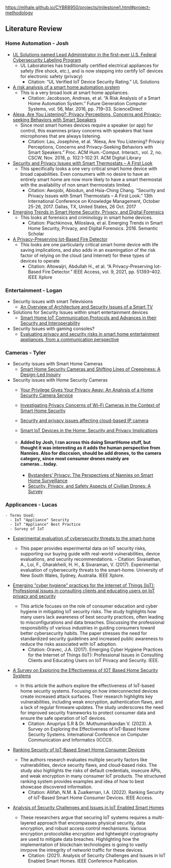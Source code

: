 https://mlhale.github.io/CYBR8950/projects/milestone1.html#project-methodology

## Literature Review

### Home Automation - Josh


- [UL Solutions named Lead Administrator in the first-ever U.S. Federal Cybersecurity Labeling Program](https://www.ul.com/services/ul-verified-iot-device-security-rating)
    - UL Laboratories has traditionally certified electrical appliances for safety (fire shock, etc.), and  is now stepping into certify IoT devices for electronic safety (privacy)
        - Citation: “UL Verified IoT Device Security Rating.” UL Solutions
- [A risk analysis of a smart home automation system](https://www.sciencedirect.com/science/article/abs/pii/S0167739X15002812)
    - This is a very broad look at smart home appliances.
        - Citation: Jacobsson, Andreas, et al. “A Risk Analysis of a Smart Home Automation System.” Future Generation Computer Systems, vol. 56, Mar. 2016, pp. 719–33. ScienceDirect
- [Alexa, Are You Listening?: Privacy Perceptions, Concerns and Privacy-seeking Behaviors with Smart Speakers](https://dl.acm.org/doi/abs/10.1145/3274371)
    - Since most smart homes devices require a speaker (or app) for control, this examines priavy concerns with speakers that have microphones that are always listening.
        - Citation: Lau, Josephine, et al. “Alexa, Are You Listening? Privacy Perceptions, Concerns and Privacy-Seeking Behaviors with Smart Speakers.” Proc. ACM Hum.-Comput. Interact., vol. 2, no. CSCW, Nov. 2018, p. 102:1-102:31. ACM Digital Library
- [Security and Privacy Issues with Smart Thermostats – A First Look](https://digital.library.unt.edu/ark:/67531/metadc1036560/)
    - This specifically looks a one very critical smart home device with broad capabilities.  Even consumers with no desire to have an entirely smart home are now more likely to have a smart thermostat with the availability of non smart thermostats limited.
        - Citation: Awojobi, Abiodun, and Hsia-Ching Chang. “Security and Privacy Issues with Smart Thermostats – A First Look.” 13th International Conference on Knowledge Management, October 25-26, 2017. Dallas, TX, United States, 26 Oct. 2017
- [Emerging Trends in Smart Home Security, Privacy, and Digital Forensics ](https://web.archive.org/web/20200323123821id_/https://aisel.aisnet.org/cgi/viewcontent.cgi?referer=&httpsredir=1&article=1434&context=amcis2016) 
    - This looks at forensics and criminology in smart home devices.
        - Citation: Plachkinova, Miloslava, et al. Emerging Trends in Smart Home Security, Privacy, and Digital Forensics. 2016. Semantic Scholar
- [A Privacy-Preserving Iot-Based Fire Detector](https://ieeexplore.ieee.org/abstract/document/9389543)
    - This looks are one particularly critical smart home device with life saving implications, and also adds in an examingation of the risk factor of relying on the cloud (and Internet) for these types of devices to operate
        - Citation: Altowaijri, Abdullah H., et al. “A Privacy-Preserving Iot-Based Fire Detector.” IEEE Access, vol. 9, 2021, pp. 51393–402. IEEE Xplore


### Entertainment - Logan
- Security issues with smart Televisions
  - [An Overview of Architecture and Security Issues of a Smart TV](https://ieeexplore-ieee-org.leo.lib.unomaha.edu/document/9488939)
- Solutions for Security Issues within smart entertainment devices
  - [Smart Home IoT Communication Protocols and Advances in their Security and Interoperability](https://ieeexplore-ieee-org.leo.lib.unomaha.edu/document/10339739)
- Security Issues with gaming consoles?
  - [Evaluating privacy and security risks in smart home entertainment appliances, from a communication perspective](https://www.diva-portal.org/smash/record.jsf?pid=diva2%3A1480238&dswid=4736)

### Cameras - Tyler
- Security issues with Smart Home Cameras
  - [Smart Home Security Cameras and Shifting Lines of Creepiness: A Design-Led Inquiry](https://dl-acm-org.leo.lib.unomaha.edu/doi/10.1145/3290605.3300275)  
- Security issues with Home Security Cameras
  - [Your Privilege Gives Your Privacy Away: An Analysis of a Home Security Camera Service](https://ieeexplore.ieee.org/abstract/document/9155516)
  - [Investigating Privacy Concerns of Wi-Fi Cameras in the Context of Smart Home Security](https://www.jsr.jofsr.org/index.php/path/article/view/2248)
  - [Security and privacy issues affecting cloud-based IP camera](https://ieeexplore.ieee.org/abstract/document/8249043)
  - [Smart IoT Devices in the Home: Security and Privacy Implications](https://ieeexplore.ieee.org/abstract/document/8371556)
 
  - #### Added by Josh, I ran across this doing SmartHome stuff, but thought it was interesting as it adds the human perspective from Nannies.  Also for disccsion, should be add drones, to the camera category, since most consumer drones mainly are cameras...today.
     - [Bystanders’ Privacy: The Perspectives of Nannies on Smart Home Surveillance](https://www.usenix.org/conference/foci20/presentation/bernd)
     - [Security, Privacy, and Safety Aspects of Civilian Drones: A Survey](https://dl.acm.org/doi/abs/10.1145/3001836)


 
### Applicances - Lucas
    - Terms Used:
      - IoT "Appliance" Security
      - IoT "Appliance" Best Practice
      - Survey of IoT        

  - [Experimental evaluation of cybersecurity threats to the smart-home](https://ieeexplore.ieee.org/document/8384143)  
      -  This paper provides experimental data on IoT security risks, supporting our buying guide with real-world vulnerabilities, device evaluations, and security recommendations.
        - Citation: Sivanathan, A., Loi, F., Gharakheili, H. H., & Sivaraman, V. (2017). Experimental evaluation of cybersecurity threats to the smart-home. University of New South Wales, Sydney, Australia. IEEE Xplore.

  - [Emerging "cyber hygiene" practices for the Internet of Things (IoT): Professional issues in consulting clients and educating users on IoT privacy and security](https://ieeexplore.ieee.org/document/8013965)
     - This article focuses on the role of consumer education and cyber hygiene in mitigating IoT security risks. The study highlights how many users lack awareness of best security practices, often leading to misconfigurations and data breaches. Discussing the professional responsibility of various industries in guiding consumers toward better cybersecurity habits. The paper stresses the need for standardized security guidelines and increased public awareness to reduce the risks associated with IoT adoption.
        - Citation: Oravec, J.A. (2017). Emerging Cyber Hygiene Practices for the Internet of Things (IoT): Professional Issues in Consulting Clients and Educating Users on IoT Privacy and Security. IEEE. 

  - [A Survey on Exploring the Effectiveness of IOT Based Home Security Systems](https://ieeexplore.ieee.org/document/10128178)
    - In this article the authors explore the effectiveness of IoT-based home security systems. Focusing on how interconnected devices create increased attack surfaces. Their research highlights key vulnerabilities, including weak encryption, authentication flaws, and a lack of regular firmware updates. The study underscores the need for improved security frameworks to protect consumer data and ensure the safe operation of IoT devices.
        - Citation: Anupriya S.R & Dr. Muthumanikandan V. (2023). A Survey on Exploring the Effectiveness of IoT-Based Home Security Systems. International Conference on Computer Communication and Informatics (ICCCI). 

  - [Ranking Security of IoT-Based Smart Home Consumer Devices](https://ieeexplore.ieee.org/document/9698229)
    - The authors research evaluates multiple security factors like vulnerabilities, device security flaws, and cloud-based risks. The study also highlights the risks of default credentials, insecure APIs, and weak encryption in many consumer IoT products. The structured ranking system provides examples and idea of how to best showcase discovered information. 
        - Citation: Allifah, N.M. & Zualkernan, I.A. (2022). Ranking Security of IoT-Based Smart Home Consumer Devices. IEEE Access. 
    
  - [Analysis of Security Challenges and Issues in IoT Enabled Smart Homes](https://ieeexplore.ieee.org/document/9683324)
    - These researchers argue that securing IoT systems requires a multi-layered approach that encompasses physical security, data encryption, and robust access control mechanisms. Various encryption protocolslike encryption and lightweight cryptography are used to mitigate data breaches. Highlighting how the implementation of blockchain technologies is going to vastly imrpove the intregrity of networkt traffic for these devices. 
        - Citation: (2021). Analysis of Security Challenges and Issues in IoT Enabled Smart Homes. IEEE Conference Publication.




